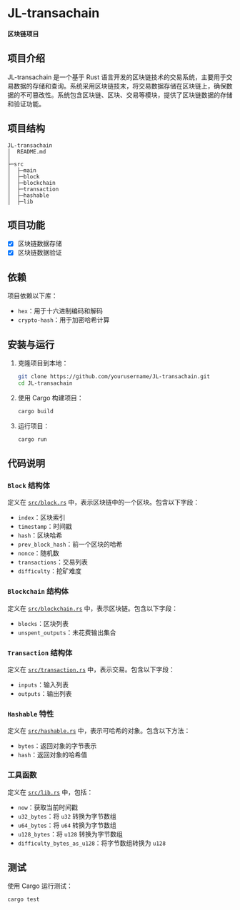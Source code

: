 # JL-transachain

**区块链项目**

## 项目介绍

JL-transachain 是一个基于 Rust 语言开发的区块链技术的交易系统，主要用于交易数据的存储和查询。系统采用区块链技末，将交易数据存储在区块链上，确保数据的不可篡改性。系统包含区块链、区块、交易等模块，提供了区块链数据的存储和验证功能。

## 项目结构

```
JL-transachain
│  README.md
│
├─src
│  ├─main
│  ├─block
│  ├─blockchain
│  ├─transaction
│  ├─hashable
│  ├─lib
```

## 项目功能

- [x] 区块链数据存储
- [x] 区块链数据验证

## 依赖

项目依赖以下库：

- `hex`：用于十六进制编码和解码
- `crypto-hash`：用于加密哈希计算

## 安装与运行

1. 克隆项目到本地：

   ```sh
   git clone https://github.com/yourusername/JL-transachain.git
   cd JL-transachain
   ```

2. 使用 Cargo 构建项目：

   ```sh
   cargo build
   ```

3. 运行项目：
   ```sh
   cargo run
   ```

## 代码说明

### `Block` 结构体

定义在 [`src/block.rs`](src/block.rs) 中，表示区块链中的一个区块。包含以下字段：

- `index`：区块索引
- `timestamp`：时间戳
- `hash`：区块哈希
- `prev_block_hash`：前一个区块的哈希
- `nonce`：随机数
- `transactions`：交易列表
- `difficulty`：挖矿难度

### `Blockchain` 结构体

定义在 [`src/blockchain.rs`](src/blockchain.rs) 中，表示区块链。包含以下字段：

- `blocks`：区块列表
- `unspent_outputs`：未花费输出集合

### `Transaction` 结构体

定义在 [`src/transaction.rs`](src/transaction.rs) 中，表示交易。包含以下字段：

- `inputs`：输入列表
- `outputs`：输出列表

### `Hashable` 特性

定义在 [`src/hashable.rs`](src/hashable.rs) 中，表示可哈希的对象。包含以下方法：

- `bytes`：返回对象的字节表示
- `hash`：返回对象的哈希值

### 工具函数

定义在 [`src/lib.rs`](src/lib.rs) 中，包括：

- `now`：获取当前时间戳
- `u32_bytes`：将 `u32` 转换为字节数组
- `u64_bytes`：将 `u64` 转换为字节数组
- `u128_bytes`：将 `u128` 转换为字节数组
- `difficulty_bytes_as_u128`：将字节数组转换为 `u128`

## 测试

使用 Cargo 运行测试：

```sh
cargo test
```
